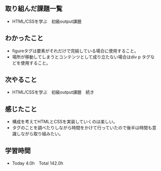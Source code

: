 ## 取り組んだ課題一覧  
- HTML/CSSを学ぶ　初級output課題
## わかったこと
- figureタグは要素がそれだけで完結している場合に使用すること。
- 場所が移動してしまうとコンテンツとして成り立たない場合はdiv p タグなどを使用すること。
## 次やること  
- HTML/CSSを学ぶ　初級output課題　続き
## 感じたこと  
- 構成を考えてHTMLとCSSを実装していくのは楽しい。
- タグのことを調べたりしながら時間をかけて行っていたので後半は時間も意識しながら取り組みたい。
## 学習時間  
- Today 4.0h　Total 142.0h
